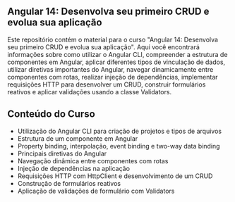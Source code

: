 
## Angular 14: Desenvolva seu primeiro CRUD e evolua sua aplicação 




Este repositório contém o material para o curso "Angular 14: Desenvolva seu primeiro CRUD e evolua sua aplicação". Aqui você encontrará informações sobre como utilizar o Angular CLI, compreender a estrutura de componentes em Angular, aplicar diferentes tipos de vinculação de dados, utilizar diretivas importantes do Angular, navegar dinamicamente entre componentes com rotas, realizar injeção de dependências, implementar requisições HTTP para desenvolver um CRUD, construir formulários reativos e aplicar validações usando a classe Validators.


## Conteúdo do Curso

- Utilização do Angular CLI para criação de projetos e tipos de arquivos
- Estrutura de um componente em Angular
- Property binding, interpolação, event binding e two-way data binding
- Principais diretivas do Angular
- Navegação dinâmica entre componentes com rotas
- Injeção de dependências na aplicação
- Requisições HTTP com HttpClient e desenvolvimento de um CRUD
- Construção de formulários reativos
- Aplicação de validações de formulário com Validators

